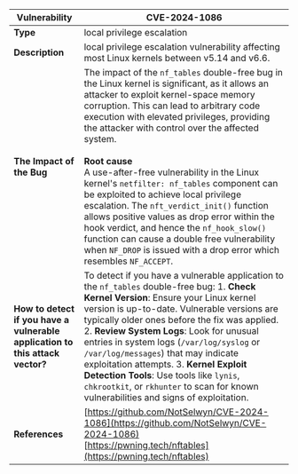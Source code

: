 | Vulnerability | CVE-2024-1086 |
|---------------|---------------|
| **Type** | local privilege escalation |
| **Description** | local privilege escalation vulnerability affecting most Linux kernels between v5.14 and v6.6. |
| **The Impact of the Bug** | The impact of the `nf_tables` double-free bug in the Linux kernel is significant, as it allows an attacker to exploit kernel-space memory corruption. This can lead to arbitrary code execution with elevated privileges, providing the attacker with control over the affected system.<br><br> **Root cause** <br>A use-after-free vulnerability in the Linux kernel's `netfilter: nf_tables` component can be exploited to achieve local privilege escalation. The `nft_verdict_init()` function allows positive values as drop error within the hook verdict, and hence the `nf_hook_slow()` function can cause a double free vulnerability when `NF_DROP` is issued with a drop error which resembles `NF_ACCEPT`. |
| **How to detect if you have a vulnerable application to this attack vector?** | To detect if you have a vulnerable application to the `nf_tables` double-free bug: 1. **Check Kernel Version**: Ensure your Linux kernel version is up-to-date. Vulnerable versions are typically older ones before the fix was applied. 2. **Review System Logs**: Look for unusual entries in system logs (`/var/log/syslog` or `/var/log/messages`) that may indicate exploitation attempts. 3. **Kernel Exploit Detection Tools**: Use tools like `lynis`, `chkrootkit`, or `rkhunter` to scan for known vulnerabilities and signs of exploitation. |
| **References** | [https://github.com/NotSelwyn/CVE-2024-1086](https://github.com/NotSelwyn/CVE-2024-1086) <br> [https://pwning.tech/nftables](https://pwning.tech/nftables) |
